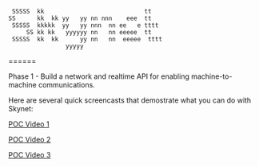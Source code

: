 ```
 SSSSS  kk                            tt    
SS      kk  kk yy   yy nn nnn    eee  tt    
 SSSSS  kkkkk  yy   yy nnn  nn ee   e tttt  
     SS kk kk   yyyyyy nn   nn eeeee  tt    
 SSSSS  kk  kk      yy nn   nn  eeeee  tttt 
                yyyyy                         
```
======

Phase 1 - Build a network and realtime API for enabling machine-to-machine communications.

Here are several quick screencasts that demostrate what you can do with Skynet:

[POC Video 1](http://www.youtube.com/watch?v=cPs1JNFyXjk)

[POC Video 2](http://www.youtube.com/watch?v=SzaTPiaDDQI)

[POC Video 3](http://www.youtube.com/watch?v=TB6RyzT10EA)
